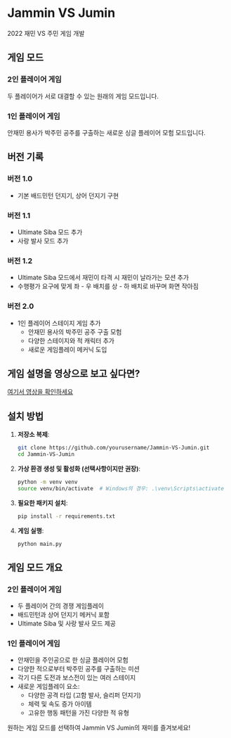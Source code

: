 # Jammin VS Jumin

2022 재민 VS 주민 게임 개발

## 게임 모드

### 2인 플레이어 게임
두 플레이어가 서로 대결할 수 있는 원래의 게임 모드입니다.

### 1인 플레이어 게임
안재민 용사가 박주민 공주를 구출하는 새로운 싱글 플레이어 모험 모드입니다.

## 버전 기록

### 버전 1.0
- 기본 배드민턴 던지기, 상어 던지기 구현

### 버전 1.1
- Ultimate Siba 모드 추가
- 사랑 발사 모드 추가

### 버전 1.2
- Ultimate Siba 모드에서 재민이 타격 시 재민이 날라가는 모션 추가
- 수행평가 요구에 맞게 좌 - 우 배치를 상 - 하 배치로 바꾸며 화면 작아짐

### 버전 2.0
- 1인 플레이어 스테이지 게임 추가
  - 안재민 용사의 박주민 공주 구출 모험
  - 다양한 스테이지와 적 캐릭터 추가
  - 새로운 게임플레이 메커닉 도입

## 게임 설명을 영상으로 보고 싶다면?
[여기서 영상을 확인하세요](https://youtu.be/RG8SuWASbsY)

## 설치 방법

1. **저장소 복제**:
   ```bash
   git clone https://github.com/yourusername/Jammin-VS-Jumin.git
   cd Jammin-VS-Jumin
   ```

2. **가상 환경 생성 및 활성화 (선택사항이지만 권장)**:
   ```bash
   python -m venv venv
   source venv/bin/activate  # Windows의 경우: .\venv\Scripts\activate
   ```

3. **필요한 패키지 설치**:
   ```bash
   pip install -r requirements.txt
   ```

4. **게임 실행**:
   ```bash
   python main.py
   ```

## 게임 모드 개요

### 2인 플레이어 게임
- 두 플레이어 간의 경쟁 게임플레이
- 배드민턴과 상어 던지기 메커닉 포함
- Ultimate Siba 및 사랑 발사 모드 제공

### 1인 플레이어 게임
- 안재민을 주인공으로 한 싱글 플레이어 모험
- 다양한 적으로부터 박주민 공주를 구출하는 미션
- 각기 다른 도전과 보스전이 있는 여러 스테이지
- 새로운 게임플레이 요소:
  - 다양한 공격 타입 (고함 발사, 슬리퍼 던지기)
  - 체력 및 속도 증가 아이템
  - 고유한 행동 패턴을 가진 다양한 적 유형

원하는 게임 모드를 선택하여 Jammin VS Jumin의 재미를 즐겨보세요!